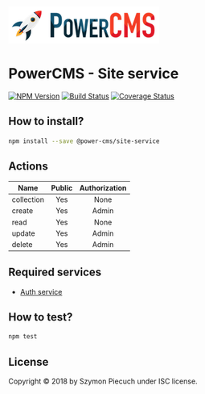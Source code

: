 ![PowerCms](docs/logo-small.png)

# PowerCMS - Site service

[![NPM Version](https://img.shields.io/npm/v/@power-cms/site-service.svg)](https://www.npmjs.com/package/@power-cms/site-service)
[![Build Status](https://travis-ci.com/power-cms/site-service.svg?branch=master)](https://travis-ci.com/power-cms/site-service)
[![Coverage Status](https://coveralls.io/repos/github/power-cms/site-service/badge.svg)](https://coveralls.io/github/power-cms/site-service)

## How to install?

```bash
npm install --save @power-cms/site-service
```

## Actions

| Name       | Public | Authorization |
|------------|:------:|:-------------:|
| collection | Yes    | None          |
| create     | Yes    | Admin         |
| read       | Yes    | None          |
| update     | Yes    | Admin         |
| delete     | Yes    | Admin         |

## Required services

* [Auth service](https://github.com/power-cms/auth-service)

## How to test?

```bash
npm test
```

## License

Copyright &copy; 2018 by Szymon Piecuch under ISC license.
